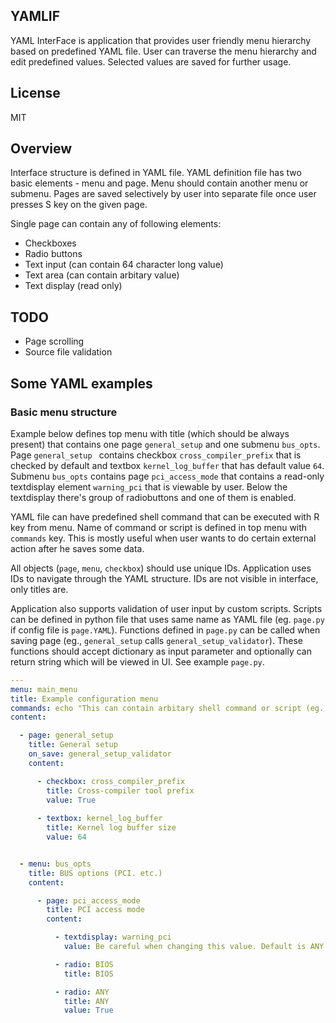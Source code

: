 ## YAMLIF

YAML InterFace is application that provides user friendly menu hierarchy based on predefined YAML file. User can
traverse the menu hierarchy and edit predefined values. Selected values are saved for further usage.

## License

MIT

## Overview

Interface structure is defined in YAML file. YAML definition file has two basic elements - menu and page. Menu
should contain another menu or submenu. Pages are saved selectively by user into separate file once user presses
S key on the given page. 

Single page can contain any of following elements:

- Checkboxes
- Radio buttons
- Text input (can contain 64 character long value)
- Text area (can contain arbitary value)
- Text display (read only)

## TODO

- Page scrolling
- Source file validation

## Some YAML examples

### Basic menu structure

Example below defines top menu with title (which should be always present) that contains one page `general_setup` and
one submenu `bus_opts`. Page `general_setup ` contains checkbox `cross_compiler_prefix` that is checked by default and
textbox `kernel_log_buffer` that has default value `64`. Submenu `bus_opts` contains page `pci_access_mode` that
contains a read-only textdisplay element `warning_pci` that is viewable by user. Below the textdisplay there's group
of radiobuttons and one of them is enabled.

YAML file can have predefined shell command that can be executed with R key from menu. Name of command or script
is defined in top menu with `commands` key. This is mostly useful when user wants to do certain external action after
he saves some data.

All objects (`page`, `menu`, `checkbox`) should use unique IDs. Application uses IDs to navigate through the YAML
structure. IDs are not visible in interface, only titles are.

Application also supports validation of user input by custom scripts. Scripts can be defined in python file that
uses same name as YAML file (eg. `page.py` if config file is `page.YAML`). Functions defined in `page.py` can
be called when saving page (eg., `general_setup` calls `general_setup_validator`). These functions should accept
dictionary as input parameter and optionally can return string which will be viewed in UI. See example `page.py`.

``` YAML
---
menu: main_menu
title: Example configuration menu
commands: echo "This can contain arbitary shell command or script (eg., ./script.sh)"
content:

  - page: general_setup
    title: General setup
    on_save: general_setup_validator
    content:

      - checkbox: cross_compiler_prefix
        title: Cross-compiler tool prefix
        value: True
        
      - textbox: kernel_log_buffer
        title: Kernel log buffer size
        value: 64


  - menu: bus_opts
    title: BUS options (PCI. etc.)
    content:

      - page: pci_access_mode
        title: PCI access mode
        content:

          - textdisplay: warning_pci
            value: Be careful when changing this value. Default is ANY.

          - radio: BIOS
            title: BIOS

          - radio: ANY
            title: ANY
            value: True
```